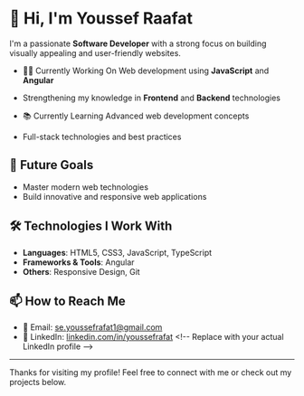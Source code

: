 # 👋 Hi, I'm Youssef Raafat

I'm a passionate **Software Developer** with a strong focus on building visually appealing and user-friendly websites.

- 👨‍💻 Currently Working On Web development using **JavaScript** and **Angular**
- Strengthening my knowledge in **Frontend** and **Backend** technologies

- 📚 Currently Learning Advanced web development concepts
- Full-stack technologies and best practices

## 🎯 Future Goals

- Master modern web technologies
- Build innovative and responsive web applications

## 🛠️ Technologies I Work With

- **Languages**: HTML5, CSS3, JavaScript, TypeScript  
- **Frameworks & Tools**: Angular   
- **Others**: Responsive Design, Git

## 📫 How to Reach Me

- 📧 Email: [se.youssefrafat1@gmail.com](mailto:se.youssefrafat@gmail.com)
- 💼 LinkedIn: [linkedin.com/in/youssefrafat]([https://www.linkedin.com/in/YOUR-USERNAME](https://www.linkedin.com/in/youssef-raafat-695591203/)) <!-- Replace with your actual LinkedIn profile -->

---

Thanks for visiting my profile! Feel free to connect with me or check out my projects below.
